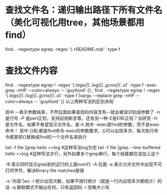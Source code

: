 # 查找文件名：递归输出路径下所有文件名（美化可视化用tree，其他场景都用find）
find . -regextype egrep -regex '(.*README\.md)' -type f
# 查找文件内容
find . -regextype egrep ! -regex '(.*tags)|(.*\.log)|(.*\.gcno)|(.*\.o)' -type f -exec grep -nHP --color=always -- 'guyihoid' {} \;
find . -regextype egrep ! -regex '(.*tags)|(.*\.log)|(.*\.gcno)|(.*\.o)' -type f |xargs --replace grep -nHP --color=always -- 'guyihoid' {}
以上两种写法的区别未知

其中 --表示参数结束，不然后面如果查找的内容含有--就会被误识别成参数了
-n 是行号
-P 是perl正则，支持前视断言等，还有另一种-E是ERE正则？没研究
-H 是文件名，如果不希望显示文件名，是-h
其中 -exec是find的参数，而不是exec命令！
其中 {}和\;都是find命令-exec的参数要求，{}可以出现多次，每次执行命令都是把{}替换成find的一个文件名来执行

tail -f file |grep hello >>log #这种写法log为空
tail -f file |grep --line-buffered hello >>log #这种写法才行，另外如果多个grep串行，每个结尾都应该加上这个

-B<num> 表示同时显示grep到的这行的上面num行
-A<num> 后面
-a 表示允许文件中出现不可打印字符，解决Binary file matches报错

-o '内容'|wc -l  统计出现次数，如果不按行统计（就是一行内出现多次都统计）的话
-q 静默模式不输出任何，只有返回码
-i 忽略大小写
